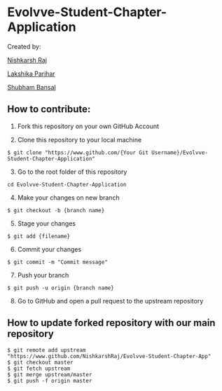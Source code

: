 # Evolvve-Student-Chapter-Application

Created by:

[Nishkarsh Raj](https://github.com/NishkarshRaj)

[Lakshika Parihar](https://github.com/lakshika1064)

[Shubham Bansal](https://github.com/SHUBHAMBANSAL001)

## How to contribute:

1. Fork this repository on your own GitHub Account

2. Clone this repository to your local machine

```
$ git clone "https://www.github.com/{Your Git Username}/Evolvve-Student-Chapter-Application"
```

3. Go to the root folder of this repository
```
cd Evolvve-Student-Chapter-Application
```

4. Make your changes on new branch
```
$ git checkout -b {branch name}
```

5. Stage your changes
```
$ git add {filename}
```

6. Commit your changes
```
$ git commit -m "Commit message"
```

7. Push your branch
```
$ git push -u origin {branch name}
```

8. Go to GitHub and open a pull request to the upstream repository

## How to update forked repository with our main repository

```
$ git remote add upstream "https://www.github.com/NishkarshRaj/Evolvve-Student-Chapter-App"
$ git checkout master
$ git fetch upstream
$ git merge upstream/master
$ git push -f origin master
```